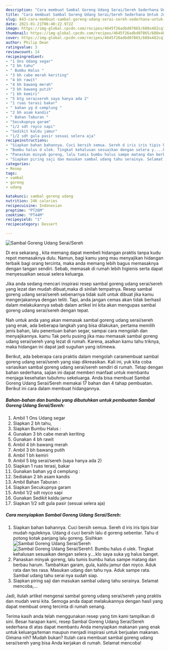 ```yaml
---
description: "Cara membuat Sambal Goreng Udang Serai/Sereh Sederhana Untuk Jualan"
title: "Cara membuat Sambal Goreng Udang Serai/Sereh Sederhana Untuk Jualan"
slug: 843-cara-membuat-sambal-goreng-udang-serai-sereh-sederhana-untuk-jualan
date: 2021-01-21T06:40:22.972Z
image: https://img-global.cpcdn.com/recipes/4645f26adbd07865/680x482cq70/sambal-goreng-udang-seraisereh-foto-resep-utama.jpg
thumbnail: https://img-global.cpcdn.com/recipes/4645f26adbd07865/680x482cq70/sambal-goreng-udang-seraisereh-foto-resep-utama.jpg
cover: https://img-global.cpcdn.com/recipes/4645f26adbd07865/680x482cq70/sambal-goreng-udang-seraisereh-foto-resep-utama.jpg
author: Philip Dean
ratingvalue: 3
reviewcount: 14
recipeingredient:
- "1 Ons Udang segar"
- "2 bh tahu"
- " Bumbu Halus "
- "3 bh cabe merah keriting"
- "4 bh rawit"
- "4 bh bawang merah"
- "3 bh bawang putih"
- "1 bh kemiri"
- "5 btg seraisereh saya hanya ada 2"
- "1 ruas terasi bakar"
- " bahan yg d cemplung "
- "2 bh asam kandis"
- " Bahan Taburan "
- "Secukupnya garam"
- "1/2 sdt royco sapi"
- "Sedikit kaldu jamur"
- "1/2 sdt gula pasir sesuai selera aja"
recipeinstructions:
- "Siapkan bahan bahannya. Cuci bersih semua. Sereh d iris iris tipis biar mudah nguleknya. Udang d cuci bersih lalu d goreng sebentar. Tahu d potong kotak panjang lalu goreng. Sisihkan"
- "Bumbu halus d ulek. Tingkat kehalusan sesuaikan dengan selera y....klo saya suka yg halus banget."
- "Panaskan minyak goreng, lalu tumis bumbu halus sampe matang dan berbau harum. Tambahkan garam, gula, kaldu jamur dan royco. Aduk rata dan tes rasa. Masukan udang dan tahu nya. Aduk sampe rata. Sambal udang tahu serai nya sudah siap."
- "Siapkan piring saji dan masukan sambal udang tahu serainya. Selamat mencoba,..."
categories:
- Resep
tags:
- sambal
- goreng
- udang

katakunci: sambal goreng udang 
nutrition: 246 calories
recipecuisine: Indonesian
preptime: "PT26M"
cooktime: "PT44M"
recipeyield: "1"
recipecategory: Dessert

---
```



![Sambal Goreng Udang Serai/Sereh](https://img-global.cpcdn.com/recipes/4645f26adbd07865/680x482cq70/sambal-goreng-udang-seraisereh-foto-resep-utama.jpg)

Di era  sekarang , kita memang dapat membeli hidangan praktis tanpa kudu repot memasaknya dulu. Namun, bagi kamu yang mau menyajikan hidangan terbaik bagi orang tercinta, maka anda memang lebih bagus memasaknya dengan tangan sendiri. Sebab, memasak di rumah lebih higienis serta dapat menyesuaikan sesuai selera keluarga.

Jika anda sedang mencari inspirasi resep sambal goreng udang serai/sereh yang lezat dan mudah dibuat,maka di sinilah tempatnya. Resep sambal goreng udang serai/sereh  sebenarnya tidak sulit untuk dibuat jika kamu mengerjakannya dengan teliti. Tapi, anda jangan cemas akan tidak berhasil dalam melakukannya 
sebab dalam artikel ini kita akan mengupas sambal goreng udang serai/sereh dengan tepat.  



Nah untuk anda yang akan memasak sambal goreng udang serai/sereh yang enak, ada beberapa langkah yang bisa dilakukan, pertama memilih jenis bahan, lalu penentuan bahan segar, sampai cara mengolah dan menyajikannya. kamu Tak perlu pusing jika mau memasak sambal goreng udang serai/sereh yang lezat di rumah. Karena, asalkan kamu  tahu triknya, maka hidangan ini dapat jadi suguhan yang istimewa.

Berikut, ada beberapa cara praktis  dalam mengolah caramembuat sambal goreng udang serai/sereh yang siap dikreasikan. Kali ini, yuk kita coba variasikan sambal goreng udang serai/sereh sendiri di rumah. Tetap dengan bahan sederhana, sajian ini dapat memberi manfaat untuk membantu menjaga kesehatan tubuhmu sekeluarga. Anda bisa membuat Sambal Goreng Udang Serai/Sereh memakai 17 bahan dan 4 tahap pembuatan. Berikut ini cara dalam membuat hidangannya.

<!--inarticleads1-->

##### Bahan-bahan dan bumbu yang dibutuhkan untuk pembuatan Sambal Goreng Udang Serai/Sereh:

1. Ambil 1 Ons Udang segar
1. Siapkan 2 bh tahu,
1. Siapkan  Bumbu Halus :
1. Gunakan 3 bh cabe merah keriting
1. Gunakan 4 bh rawit
1. Ambil 4 bh bawang merah
1. Ambil 3 bh bawang putih
1. Ambil 1 bh kemiri
1. Ambil 5 btg serai/sereh (saya hanya ada 2)
1. Siapkan 1 ruas terasi, bakar
1. Gunakan  bahan yg d cemplung :
1. Sediakan 2 bh asam kandis
1. Ambil  Bahan Taburan :
1. Siapkan Secukupnya garam
1. Ambil 1/2 sdt royco sapi
1. Gunakan Sedikit kaldu jamur
1. Siapkan 1/2 sdt gula pasir (sesuai selera aja)




<!--inarticleads2-->

##### Cara menyiapkan Sambal Goreng Udang Serai/Sereh:

1. Siapkan bahan bahannya. Cuci bersih semua. Sereh d iris iris tipis biar mudah nguleknya. Udang d cuci bersih lalu d goreng sebentar. Tahu d potong kotak panjang lalu goreng. Sisihkan
<img src="https://img-global.cpcdn.com/steps/7846d9c9b11cdc19/160x128cq70/sambal-goreng-udang-seraisereh-langkah-memasak-1-foto.jpg" alt="Sambal Goreng Udang Serai/Sereh"><img src="https://img-global.cpcdn.com/steps/dcdc875bd34d6e67/160x128cq70/sambal-goreng-udang-seraisereh-langkah-memasak-1-foto.jpg" alt="Sambal Goreng Udang Serai/Sereh">1. Bumbu halus d ulek. Tingkat kehalusan sesuaikan dengan selera y....klo saya suka yg halus banget.
1. Panaskan minyak goreng, lalu tumis bumbu halus sampe matang dan berbau harum. Tambahkan garam, gula, kaldu jamur dan royco. Aduk rata dan tes rasa. Masukan udang dan tahu nya. Aduk sampe rata. Sambal udang tahu serai nya sudah siap.
1. Siapkan piring saji dan masukan sambal udang tahu serainya. Selamat mencoba,...




Jadi, itulah artikel mengenai  sambal goreng udang serai/sereh  yang praktis dan mudah versi kita. Semoga anda dapat melakukannya dengan hasil yang dapat membuat oreng tercinta di rumah senang. 

Terima kasih anda telah menggunakan resep yang tim kami tampilkan di sini. Besar harapan kami, resep  Sambal Goreng Udang Serai/Sereh sederhana di atas dapat membantu Anda menyiapkan makanan yang enak untuk keluarga/teman maupun menjadi inspirasi untuk berjualan makanan. Gimana nih? Mudah bukan? Itulah cara membuat sambal goreng udang serai/sereh yang bisa Anda kerjakan di rumah. Selamat mencoba!

